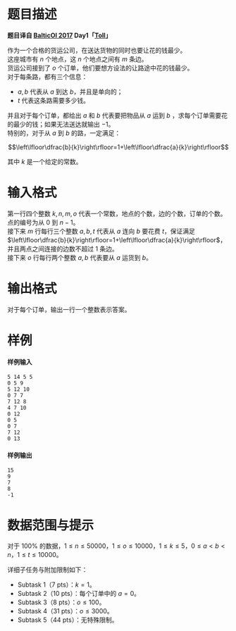 
# 题目描述

**题目译自 [BalticOI 2017](http://www.boi2017.org/) Day1「[Toll](http://www.boi2017.org/wp-content/uploads/2017/05/tasks-en.pdf)」**

作为一个合格的货运公司，在送达货物的同时也要让花的钱最少。    
这座城市有 $n$ 个地点，这 $n$ 个地点之间有 $m$ 条边。  
货运公司接到了 $o$ 个订单，他们要想方设法的让路途中花的钱最少。  
对于每条路，都有三个信息：  
- $a,b$ 代表从 $a$ 到达 $b$，并且是单向的；
- $t$ 代表这条路需要多少钱。  

并且对于每个订单，都给出 $a$ 和 $b$ 代表要把物品从 $a$ 运到 $b$ ，求每个订单需要花的最少的钱；如果无法送达就输出 $-1$。  
特别的，对于从 $a$ 到 $b$ 的路，一定满足：

$$\left\lfloor\dfrac{b}{k}\right\rfloor=1+\left\lfloor\dfrac{a}{k}\right\rfloor$$

其中 $k$ 是一个给定的常数。

# 输入格式

第一行四个整数 $k,n,m,o$ 代表一个常数，地点的个数，边的个数，订单的个数。  
点的编号为从 $0$ 到 $n - 1$。  
接下来 $m$ 行每行三个整数 $a,b,t$ 代表从 $a$ 连向 $b$ 要花费 $t$，保证满足 $\left\lfloor\dfrac{b}{k}\right\rfloor=1+\left\lfloor\dfrac{a}{k}\right\rfloor$，并且两点之间连接的边数不超过 $1$ 条边。  
接下来 $o$ 行每行两个整数 $a,b$ 代表要从 $a$ 运货到 $b$。

# 输出格式

对于每个订单，输出一行一个整数表示答案。

# 样例

#### 样例输入

```
5 14 5 5
0 5 9
5 12 10
0 7 7
7 12 8
4 7 10
0 12
0 5
0 7
7 12
0 13
```

#### 样例输出

```
15
9
7
8
-1
```

# 数据范围与提示

对于 $100\%$ 的数据，$1 \le n \le 50000$，$1 \le o \le 10000$，$1 \le k \le 5$，$0 \le a < b < n$，$1 \le t \le 10000$。

详细子任务与附加限制如下：

- Subtask 1（7 pts）：$k=1$。
- Subtask 2（10 pts）：每个订单中的 $a=0$。
- Subtask 3（8 pts）：$o \le 100$。
- Subtask 4（31 pts）：$o \le 3000$。
- Subtask 5（44 pts）：无特殊限制。

